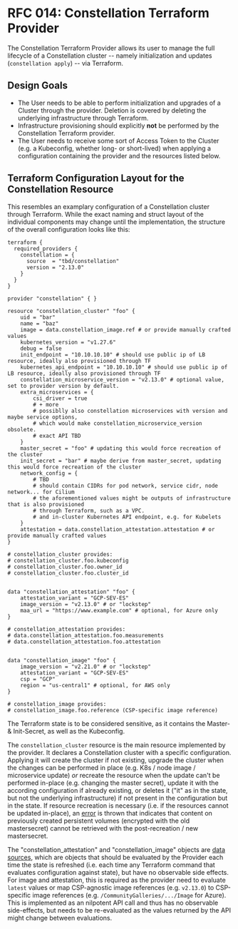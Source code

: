 # RFC 014: Constellation Terraform Provider

The Constellation Terraform Provider allows its user to manage the full lifecycle of a Constellation cluster -- namely initialization and updates (`constellation apply`) -- via Terraform.

## Design Goals

- The User needs to be able to perform initialization and upgrades of a Cluster through the provider. Deletion is covered by deleting the underlying infrastructure through Terraform.
- Infrastructure provisioning should explicitly **not** be performed by the Constellation Terraform provider.
- The User needs to receive some sort of Access Token to the Cluster (e.g. a Kubeconfig, whether long- or short-lived)
when applying a configuration containing the provider and the resources listed below.

## Terraform Configuration Layout for the Constellation Resource

This resembles an examplary configuration of a Constellation cluster through Terraform. While the exact naming and struct layout
of the individual components may change until the implementation, the structure of the overall configuration looks like this:

```hcl
terraform {
  required_providers {
    constellation = {
      source  = "tbd/constellation"
      version = "2.13.0"
    }
  }
}

provider "constellation" { }

resource "constellation_cluster" "foo" {
    uid = "bar"
    name = "baz"
    image = data.constellation_image.ref # or provide manually crafted values
    kubernetes_version = "v1.27.6"
    debug = false
    init_endpoint = "10.10.10.10" # should use public ip of LB resource, ideally also provisioned through TF
    kubernetes_api_endpoint = "10.10.10.10" # should use public ip of LB resource, ideally also provisioned through TF
    constellation_microservice_version = "v2.13.0" # optional value, set to provider version by default.
    extra_microservices = {
        csi_driver = true
        # + more
        # possiblly also constellation microservices with version and maybe service options,
        # which would make constellation_microservice_version obsolete.
        # exact API TBD
    }
    master_secret = "foo" # updating this would force recreation of the cluster
    init_secret = "bar" # maybe derive from master_secret, updating this would force recreation of the cluster
    network_config = {
        # TBD
        # should contain CIDRs for pod network, service cidr, node network... for Cilium
        # the aforementioned values might be outputs of infrastructure that is also provisioned
        # through Terraform, such as a VPC.
        # and in-cluster Kubernetes API endpoint, e.g. for Kubelets
    }
    attestation = data.constellation_attestation.attestation # or provide manually crafted values
}

# constellation_cluster provides:
# constellation_cluster.foo.kubeconfig
# constellation_cluster.foo.owner_id
# constellation_cluster.foo.cluster_id


data "constellation_attestation" "foo" {
    attestation_variant = "GCP-SEV-ES"
    image_version = "v2.13.0" # or "lockstep"
    maa_url = "https://www.example.com" # optional, for Azure only
}

# constellation_attestation provides:
# data.constellation_attestation.foo.measurements
# data.constellation_attestation.foo.attestation


data "constellation_image" "foo" {
    image_version = "v2.21.0" # or "lockstep"
    attestation_variant = "GCP-SEV-ES"
    csp = "GCP"
    region = "us-central1" # optional, for AWS only
}

# constellation_image provides:
# constellation_image.foo.reference (CSP-specific image reference)
```

The Terraform state is to be considered sensitive, as it contains the Master- & Init-Secret, as well as the Kubeconfig.

The `constellation_cluster` resource is the main resource implemented by the provider.
It declares a Constellation cluster with a specific configuration.
Applying it will create the cluster if not existing, upgrade the cluster when the changes can be performed in place (e.g. K8s / node image / microservice update) *or*
recreate the resource when the update can't be performed in-place (e.g. changing the master secret), update it with the according configuration if already existing,
or deletes it ("it" as in the state, but not the underlying infrastructure) if not present in the configuration but in the state. If resource recreation is necessary (i.e. if the resources cannot be updated in-place), an
[error](https://developer.hashicorp.com/terraform/plugin/framework/migrating/attributes-blocks/force-new#framework) is thrown that indicates that content on previously created
persistent volumes (encrypted with the old mastersecret) cannot be retrieved with the post-recreation / new mastersecret.

The "constellation_attestation" and "constellation_image" objects are [data sources](https://developer.hashicorp.com/terraform/language/data-sources),
which are objects that should be evaluated by the Provider each time the state is refreshed (i.e. each time any Terraform command that evaluates configuration against state),
but have no observable side effects. For image and attestation, this is required as the provider need to evaluate `latest` values or map CSP-agnostic image references (e.g. `v2.13.0`)
to CSP-specific image references (e.g. `/CommunityGalleries/.../Image` for Azure). This is implemented as an nilpotent API call and thus has no observable side-effects, but needs
to be re-evaluated as the values returned by the API might change between evaluations.
